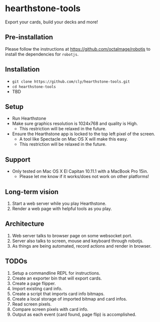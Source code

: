 # hearthstone-tools
Export your cards, build your decks and more!

## Pre-installation
Please follow the instructions at https://github.com/octalmage/robotjs to install the dependencies for `robotjs`.

## Installation
* `git clone https://github.com/cly/hearthstone-tools.git`
* `cd hearthstone-tools`
* TBD

## Setup
* Run Hearthstone
* Make sure graphics resolution is 1024x768 and quality is High.
    - This restriction will be relaxed in the future.
* Ensure the Hearthstone app is locked to the top left pixel of the screen.
    - A tool like Spectacle on Mac OS X will make this easy.
    - This restriction will be relaxed in the future.

## Support
* Only tested on Mac OS X El Capitan 10.11.1 with a MacBook Pro 15in.
    - Please let me know if it works/does not work on other platforms!

## Long-term vision
1. Start a web server while you play Hearthstone.
2. Render a web page with helpful tools as you play.

## Architecture
1. Web server talks to browser page on some websocket port.
2. Server also talks to screen, mouse and keyboard through robotjs.
2. As things are being automated, record actions and render in browser.

## TODOs
1. Setup a commandline REPL for instructions.
2. Create an exporter bin that will export cards.
3. Create a page flipper.
4. Import existing card info.
5. Create a script that imports card info bitmaps.
6. Create a local storage of imported bitmap and card infos.
7. Read screen pixels.
8. Compare screen pixels with card info.
9. Output as each event (card found, page flip) is accomplished.
